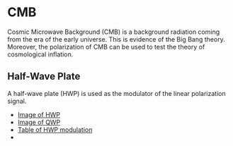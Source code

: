 # CMB

Cosmic Microwave Background (CMB) is a background radiation coming from the era of the early universe.
This is evidence of the Big Bang theory.
Moreover, the polarization of CMB can be used to test the theory of cosmological inflation.

## Half-Wave Plate

A half-wave plate (HWP) is used as the modulator of the linear polarization signal.

- [Image of HWP](HalfWavePlate.html)
- [Image of QWP](QuarterWavePlate.html)
- [Table of HWP modulation](halfwaveplate_modulate.pdf)
- 
